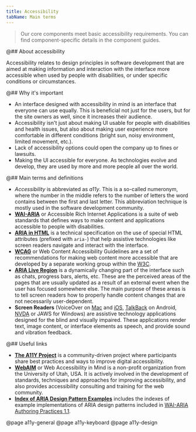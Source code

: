 ```yaml
---
title: Accessibility
tabName: Main terms
---
```


> Our core components meet basic accessibility requirements. You can find component-specific details in the component guides.

@## About accessibility

<!-- > Accessibility (a11y) is a measure of how accessible a computer system is to all people, including those with disabilities or impairments. It concerns both software and hardware and how they are configured in order to enable a disabled or impaired person to use that computer system successfully. -->

<!-- Accessibility is also known as assistive technology. -->

Accessibility relates to design principles in software development that are aimed at making information and interaction with the interface more accessible when used by people with disabilities, or under specific conditions or circumstances.

<!-- Interface designed with accessibility in mind can convert text-to-speech or output to specialized braille equipment for the visually impaired. -->

<!-- Media such as images and videos can also be accessible. _An example of accessibility embedded in media is subtitles. In this case, the film may not be made for the hearing impaired, but subtitles help in making film accessible to people with hearing impairments._ -->

@## Why it's important

- An interface designed with accessibility in mind is an interface that everyone can use equally. This is beneficial not just for the users, but for the site owners as well, since it increases their audience.
- Accessibility isn't just about making UI usable for people with disabilities and health issues, but also about making user experience more comfortable in different conditions (bright sun, noisy environment, limited movement, etc.).
- Lack of accessibility options could open the company up to fines or lawsuits.
- Making the UI accessible for everyone. As technologies evolve and develop, they are used by more and more people all over the world.

@## Main terms and definitions

- _Accessibility_ is abbreviated as _a11y_. This is a so-called numeronym, where the number in the middle refers to the number of letters the word contains between the first and last letter. This abbreviation technique is mostly used in the software development community.
- **[WAI-ARIA](https://www.w3.org/WAI/standards-guidelines/aria/)** or Accessible Rich Internet Applications is a suite of web standards that defines ways to make content and applications accessible to people with disabilities.
- **[ARIA in HTML](https://www.w3.org/TR/html-aria/)** is a technical specification on the use of special HTML attributes (prefixed with `aria-`) that help assistive technologies like screen readers navigate and interact with the interface.
- **[WCAG](https://www.w3.org/TR/WCAG20/)** or Web Content Accessibility Guidelines are a set of recommendations for making web content more accessible that are developed by a separate working group within the [W3C](https://www.w3.org/).
- **[ARIA Live Region](https://www.w3.org/TR/wai-aria-1.2/#dfn-live-region)** is a dynamically changing part of the interface such as chats, progress bars, alerts, etc. These are the perceived areas of the pages that are usually updated as a result of an external event when the user has focused somewhere else. The main purpose of these areas is to tell screen readers how to properly handle content changes that are not necessarily user-dependent.
- **Screen Readers** (VoiceOver on [Mac](https://youtu.be/5R-6WvAihms) and [iOS](https://youtu.be/bCHpdjvxBws), [TalkBack](https://youtu.be/0Zpzl4EKCco) on Android, [NVDA](https://youtu.be/Jao3s_CwdRU) or JAWS for Windows) are assistive technology applications designed for the blind and visually impaired. These applications render text, image content, or interface elements as speech, and provide sound and vibration feedback.

@## Useful links

- **[The A11Y Project](https://a11yproject.com/)** is a community-driven project where participants share best practices and ways to improve digital accessibility.
- **[WebAIM](https://webaim.org/)** or Web Accessibility in Mind is a non-profit organization from the University of Utah, USA. It is actively involved in the development of standards, techniques and approaches for improving accessibility, and also provides accessibility consulting and training for the web community.
- **[Index of ARIA Design Pattern Examples](https://www.w3.org/TR/wai-aria-practices-1.1/examples/)** includes the indexes of example implementations of ARIA design patterns included in [WAI-ARIA Authoring Practices 1.1](https://www.w3.org/TR/wai-aria-practices-1.1/).

@page a11y-general
@page a11y-keyboard
@page a11y-design

